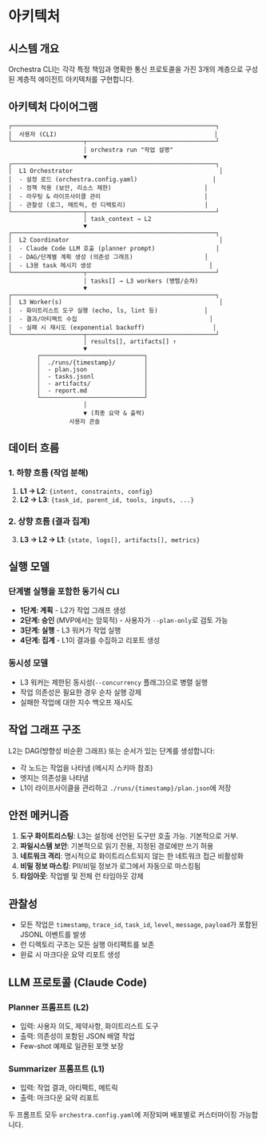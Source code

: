 # 아키텍처

## 시스템 개요

Orchestra CLI는 각각 특정 책임과 명확한 통신 프로토콜을 가진 3개의 계층으로 구성된 계층적 에이전트 아키텍처를 구현합니다.

## 아키텍처 다이어그램

```
┌─────────────────────────────────────────────────────────┐
│  사용자 (CLI)                                            │
└────────────────────┬────────────────────────────────────┘
                     │ orchestra run "작업 설명"
                     ▼
┌─────────────────────────────────────────────────────────┐
│  L1 Orchestrator                                         │
│  - 설정 로드 (orchestra.config.yaml)                     │
│  - 정책 적용 (보안, 리소스 제한)                          │
│  - 라우팅 & 라이프사이클 관리                             │
│  - 관찰성 (로그, 메트릭, 런 디렉토리)                      │
└────────────────────┬────────────────────────────────────┘
                     │ task_context → L2
                     ▼
┌─────────────────────────────────────────────────────────┐
│  L2 Coordinator                                          │
│  - Claude Code LLM 호출 (planner prompt)                 │
│  - DAG/단계별 계획 생성 (의존성 그래프)                    │
│  - L3용 task 메시지 생성                                 │
└────────────────────┬────────────────────────────────────┘
                     │ tasks[] → L3 workers (병렬/순차)
                     ▼
┌─────────────────────────────────────────────────────────┐
│  L3 Worker(s)                                            │
│  - 화이트리스트 도구 실행 (echo, ls, lint 등)             │
│  - 결과/아티팩트 수집                                     │
│  - 실패 시 재시도 (exponential backoff)                   │
└────────────────────┬────────────────────────────────────┘
                     │ results[], artifacts[] ↑
                     ▼
        ┌─────────────────────────────┐
        │  ./runs/{timestamp}/        │
        │  - plan.json                │
        │  - tasks.jsonl              │
        │  - artifacts/               │
        │  - report.md                │
        └─────────────────────────────┘
                     │
                     ▼ (최종 요약 & 출력)
                 사용자 콘솔
```

## 데이터 흐름

### 1. 하향 흐름 (작업 분해)
1. **L1 → L2**: `{intent, constraints, config}`
2. **L2 → L3**: `{task_id, parent_id, tools, inputs, ...}`

### 2. 상향 흐름 (결과 집계)
3. **L3 → L2 → L1**: `{state, logs[], artifacts[], metrics}`

## 실행 모델

### 단계별 실행을 포함한 동기식 CLI
- **1단계: 계획** - L2가 작업 그래프 생성
- **2단계: 승인** (MVP에서는 암묵적) - 사용자가 `--plan-only`로 검토 가능
- **3단계: 실행** - L3 워커가 작업 실행
- **4단계: 집계** - L1이 결과를 수집하고 리포트 생성

### 동시성 모델
- L3 워커는 제한된 동시성(`--concurrency` 플래그)으로 병렬 실행
- 작업 의존성은 필요한 경우 순차 실행 강제
- 실패한 작업에 대한 지수 백오프 재시도

## 작업 그래프 구조

L2는 DAG(방향성 비순환 그래프) 또는 순서가 있는 단계를 생성합니다:
- 각 노드는 작업을 나타냄 (메시지 스키마 참조)
- 엣지는 의존성을 나타냄
- L1이 라이프사이클을 관리하고 `./runs/{timestamp}/plan.json`에 저장

## 안전 메커니즘

1. **도구 화이트리스팅**: L3는 설정에 선언된 도구만 호출 가능. 기본적으로 거부.
2. **파일시스템 보안**: 기본적으로 읽기 전용, 지정된 경로에만 쓰기 허용
3. **네트워크 격리**: 명시적으로 화이트리스트되지 않는 한 네트워크 접근 비활성화
4. **비밀 정보 마스킹**: PII/비밀 정보가 로그에서 자동으로 마스킹됨
5. **타임아웃**: 작업별 및 전체 런 타임아웃 강제

## 관찰성

- 모든 작업은 `timestamp`, `trace_id`, `task_id`, `level`, `message`, `payload`가 포함된 JSONL 이벤트를 발생
- 런 디렉토리 구조는 모든 실행 아티팩트를 보존
- 완료 시 마크다운 요약 리포트 생성

## LLM 프로토콜 (Claude Code)

### Planner 프롬프트 (L2)
- 입력: 사용자 의도, 제약사항, 화이트리스트 도구
- 출력: 의존성이 포함된 JSON 배열 작업
- Few-shot 예제로 일관된 포맷 보장

### Summarizer 프롬프트 (L1)
- 입력: 작업 결과, 아티팩트, 메트릭
- 출력: 마크다운 요약 리포트

두 프롬프트 모두 `orchestra.config.yaml`에 저장되며 배포별로 커스터마이징 가능합니다.
